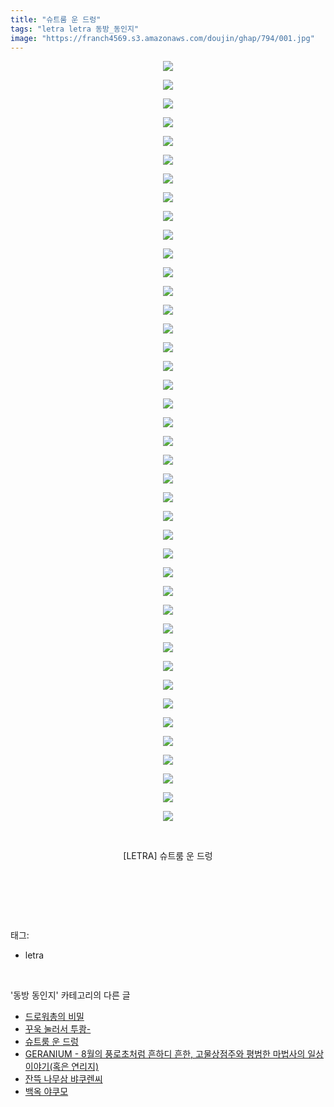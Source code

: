 ```yaml
---
title: "슈트룸 운 드렁"
tags: "letra letra 동방_동인지"
image: "https://franch4569.s3.amazonaws.com/doujin/ghap/794/001.jpg"
---
```

<div class="article">
<p style="text-align: center; clear: none; float: none;"><img src="{{ site.imgserver2 }}/ghap/794/001.jpg"/></p>
<p style="text-align: center; clear: none; float: none;"><img src="{{ site.imgserver2 }}/ghap/794/002.jpg"/></p>
<p style="text-align: center; clear: none; float: none;"><img src="{{ site.imgserver2 }}/ghap/794/003.jpg"/></p>
<p style="text-align: center; clear: none; float: none;"><img src="{{ site.imgserver2 }}/ghap/794/004.jpg"/></p>
<p style="text-align: center; clear: none; float: none;"><img src="{{ site.imgserver2 }}/ghap/794/005.jpg"/></p>
<p style="text-align: center; clear: none; float: none;"><img src="{{ site.imgserver2 }}/ghap/794/006.jpg"/></p>
<p style="text-align: center; clear: none; float: none;"><img src="{{ site.imgserver2 }}/ghap/794/007.jpg"/></p>
<p style="text-align: center; clear: none; float: none;"><img src="{{ site.imgserver2 }}/ghap/794/008.jpg"/></p>
<p style="text-align: center; clear: none; float: none;"><img src="{{ site.imgserver2 }}/ghap/794/009.jpg"/></p>
<p style="text-align: center; clear: none; float: none;"><img src="{{ site.imgserver2 }}/ghap/794/010.jpg"/></p>
<p style="text-align: center; clear: none; float: none;"><img src="{{ site.imgserver2 }}/ghap/794/011.jpg"/></p>
<p style="text-align: center; clear: none; float: none;"><img src="{{ site.imgserver2 }}/ghap/794/012.jpg"/></p>
<p style="text-align: center; clear: none; float: none;"><img src="{{ site.imgserver2 }}/ghap/794/013.jpg"/></p>
<p style="text-align: center; clear: none; float: none;"><img src="{{ site.imgserver2 }}/ghap/794/014.jpg"/></p>
<p style="text-align: center; clear: none; float: none;"><img src="{{ site.imgserver2 }}/ghap/794/015.jpg"/></p>
<p style="text-align: center; clear: none; float: none;"><img src="{{ site.imgserver2 }}/ghap/794/016.jpg"/></p>
<p style="text-align: center; clear: none; float: none;"><img src="{{ site.imgserver2 }}/ghap/794/017.jpg"/></p>
<p style="text-align: center; clear: none; float: none;"><img src="{{ site.imgserver2 }}/ghap/794/018.jpg"/></p>
<p style="text-align: center; clear: none; float: none;"><img src="{{ site.imgserver2 }}/ghap/794/019.jpg"/></p>
<p style="text-align: center; clear: none; float: none;"><img src="{{ site.imgserver2 }}/ghap/794/020.jpg"/></p>
<p style="text-align: center; clear: none; float: none;"><img src="{{ site.imgserver2 }}/ghap/794/021.jpg"/></p>
<p style="text-align: center; clear: none; float: none;"><img src="{{ site.imgserver2 }}/ghap/794/022.jpg"/></p>
<p style="text-align: center; clear: none; float: none;"><img src="{{ site.imgserver2 }}/ghap/794/023.jpg"/></p>
<p style="text-align: center; clear: none; float: none;"><img src="{{ site.imgserver2 }}/ghap/794/024.jpg"/></p>
<p style="text-align: center; clear: none; float: none;"><img src="{{ site.imgserver2 }}/ghap/794/025.jpg"/></p>
<p style="text-align: center; clear: none; float: none;"><img src="{{ site.imgserver2 }}/ghap/794/026.jpg"/></p>
<p style="text-align: center; clear: none; float: none;"><img src="{{ site.imgserver2 }}/ghap/794/027.jpg"/></p>
<p style="text-align: center; clear: none; float: none;"><img src="{{ site.imgserver2 }}/ghap/794/028.jpg"/></p>
<p style="text-align: center; clear: none; float: none;"><img src="{{ site.imgserver2 }}/ghap/794/029.jpg"/></p>
<p style="text-align: center; clear: none; float: none;"><img src="{{ site.imgserver2 }}/ghap/794/030.jpg"/></p>
<p style="text-align: center; clear: none; float: none;"><img src="{{ site.imgserver2 }}/ghap/794/031.jpg"/></p>
<p style="text-align: center; clear: none; float: none;"><img src="{{ site.imgserver2 }}/ghap/794/032.jpg"/></p>
<p style="text-align: center; clear: none; float: none;"><img src="{{ site.imgserver2 }}/ghap/794/033.jpg"/></p>
<p style="text-align: center; clear: none; float: none;"><img src="{{ site.imgserver2 }}/ghap/794/034.jpg"/></p>
<p style="text-align: center; clear: none; float: none;"><img src="{{ site.imgserver2 }}/ghap/794/035.jpg"/></p>
<p style="text-align: center; clear: none; float: none;"><img src="{{ site.imgserver2 }}/ghap/794/036.jpg"/></p>
<p style="text-align: center; clear: none; float: none;"><img src="{{ site.imgserver2 }}/ghap/794/037.jpg"/></p>
<p style="text-align: center; clear: none; float: none;"><img src="{{ site.imgserver2 }}/ghap/794/038.jpg"/></p>
<p style="text-align: center; clear: none; float: none;"><img src="{{ site.imgserver2 }}/ghap/794/039.jpg"/></p>
<p style="text-align: center; clear: none; float: none;"><img src="{{ site.imgserver2 }}/ghap/794/040.jpg"/></p>
<p style="text-align: center; clear: none; float: none;"><img src="{{ site.imgserver2 }}/ghap/794/041.jpg"/></p>
<p style="text-align: center; clear: none; float: none;"><br/></p>
<p style="text-align: center; clear: none; float: none;">[LETRA] 슈트룸 운 드렁</p>
<p style="text-align: center; clear: none; float: none;"><br/></p>
<p><br/></p>
</div><br/>
<div class="tagTrail">
<p>태그: </p>
<ul>
<li>letra</li>
</ul>
</div><br/>
<div class="another">
<p>'동방 동인지' 카테고리의 다른 글</p>
<ul>
<li><a href="/ghap_797">드로워총의 비밀</a></li>
<li><a href="/ghap_795">꾸욱 눌러서 투쾅-</a></li>
<li><a href="/ghap_794">슈트룸 운 드렁</a></li>
<li><a href="/ghap_793">GERANIUM - 8월의 풍로초처럼 흔하디 흔한, 고물상점주와 평범한 마법사의 일상이야기(혹은 연리지)</a></li>
<li><a href="/ghap_792">잔뜩 나무삼 뱌쿠렌씨</a></li>
<li><a href="/ghap_791">백옥 야쿠모</a></li>
</ul>
</div><br/>
<div class="cb_module cb_fluid">
<div class="cb_wrt cb_profile">
</div><!-- commentList close -->
</div><br/>
